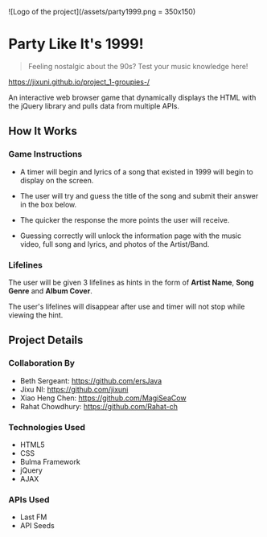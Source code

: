 ![Logo of the project](/assets/party1999.png = 350x150) 

# Party Like It's 1999!
> Feeling nostalgic about the 90s? Test your music knowledge here! 

https://jixuni.github.io/project_1-groupies-/

An interactive web browser game that dynamically displays the HTML with the jQuery library and pulls data from multiple APIs.

## How It Works

### Game Instructions
* A timer will begin and lyrics of a song that existed in 1999 will begin to display on the screen.

* The user will try and guess the title of the song and submit their answer in the box below.

* The quicker the response the more points the user will receive.

* Guessing correctly will unlock the information page with the music video, full song and lyrics, and photos of the Artist/Band. 

### Lifelines
The user will be given 3 lifelines as hints in the form of **Artist Name**, **Song Genre** and **Album Cover**.

The user's lifelines will disappear after use and timer will not stop while viewing the hint.  

## Project Details

### Collaboration By

* Beth Sergeant: https://github.com/ersJava
* Jixu Nl: https://github.com/jixuni
* Xiao Heng Chen: https://github.com/MagiSeaCow
* Rahat Chowdhury: https://github.com/Rahat-ch

### Technologies Used
* HTML5
* CSS
* Bulma Framework
* jQuery
* AJAX

### APIs Used
* Last FM 
* API Seeds

